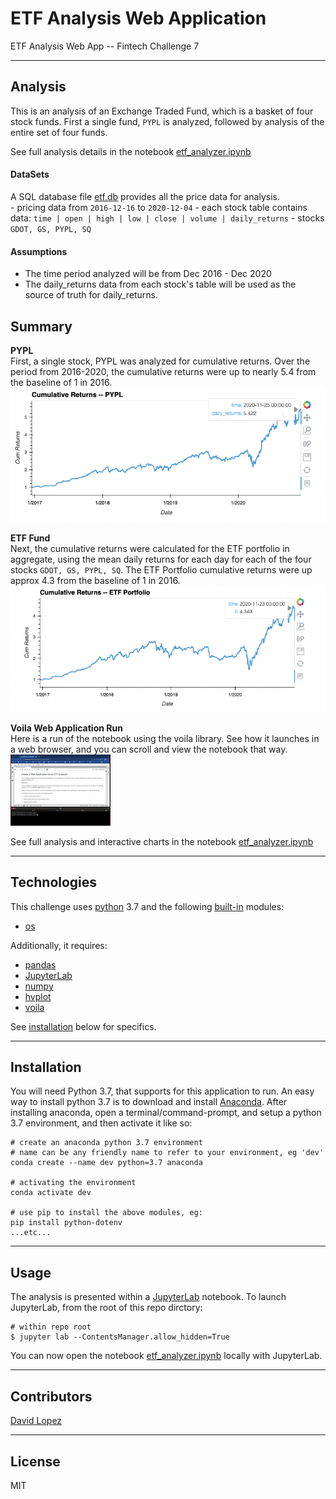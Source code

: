 # ETF Analysis Web Application
ETF Analysis Web App -- Fintech Challenge 7

---

## Analysis 

This is an analysis of an Exchange Traded Fund, which is a basket of four stock funds. First a single fund, `PYPL` is analyzed, followed by analysis of the entire set of four funds.

See full analysis details in the notebook [etf_analyzer.ipynb](app/etf_analyzer.ipynb)  


#### DataSets  

A SQL database file [etf.db](data/etf.db) provides all the price data for analysis.  
    - pricing data from `2016-12-16` to `2020-12-04`
    - each stock table contains data: `time | open | high | low | close | volume | daily_returns`
    - stocks `GDOT, GS, PYPL, SQ`

#### Assumptions
- The time period analyzed will be from Dec 2016 - Dec 2020
- The daily_returns data from each stock's table will be used as the source of truth for daily_returns.

## Summary

**PYPL**  
First, a single stock, PYPL was analyzed for cumulative returns. Over the period from 2016-2020, the cumulative returns were up to nearly 5.4 from the baseline of 1 in 2016.  
![PYPL Cumulative Returns](media/ppal_cum_returns.png)  

**ETF Fund**  
Next, the cumulative returns were calculated for the ETF portfolio in aggregate, using the mean daily returns for each day for each of the four stocks `GDOT, GS, PYPL, SQ`. The ETF Portfolio cumulative returns were up approx 4.3 from the baseline of 1 in 2016.  
![ETF Portfolio Cumulative Returns](media/etf_cum_returns.png)  

**Voila Web Application Run**  
Here is a run of the notebook using the voila library. See how it launches in a web browser, and you can scroll and view the notebook that way.  
![Voila](media/voila_recording.gif)  

See full analysis and interactive charts in the notebook [etf_analyzer.ipynb](app/etf_analyzer.ipynb)  

---

## Technologies

This challenge uses [python](https://www.python.org/) 3.7 and the following [built-in](https://docs.python.org/3/py-modindex.html) modules:
- [os](https://docs.python.org/3/library/os.html#module-os)

Additionally, it requires:
- [pandas](https://pandas.pydata.org/)
- [JupyterLab](https://jupyterlab.readthedocs.io/en/stable/)
- [numpy](https://numpy.org/)
- [hvplot](https://hvplot.holoviz.org/)
- [voila](https://github.com/voila-dashboards/voila)


See [installation](#installation) below for specifics.

---

## Installation

You will need Python 3.7, that supports for this application to run. An easy way to install python 3.7 is to download and install [Anaconda](https://www.anaconda.com/products/individual). After installing anaconda, open a terminal/command-prompt, and setup a python 3.7 environment, and then activate it like so:

```
# create an anaconda python 3.7 environment
# name can be any friendly name to refer to your environment, eg 'dev'
conda create --name dev python=3.7 anaconda

# activating the environment
conda activate dev

# use pip to install the above modules, eg:
pip install python-dotenv
...etc...
```


---

## Usage

The analysis is presented within a [JupyterLab](https://jupyterlab.readthedocs.io/en/stable/) notebook. To launch JupyterLab, from the root of this repo dirctory:

```
# within repo root 
$ jupyter lab --ContentsManager.allow_hidden=True
```
You can now open the notebook [etf_analyzer.ipynb](app/etf_analyzer.ipynb) locally with JupyterLab.

---

## Contributors

[David Lopez](https://github.com/sububer)

---

## License

MIT